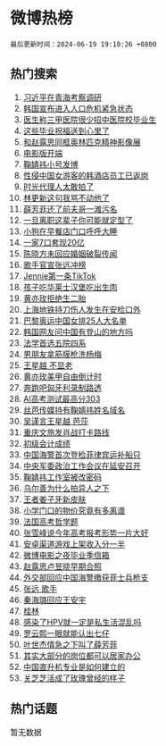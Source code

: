 # 微博热榜

`最后更新时间：2024-06-19 19:10:26 +0800`

## 热门搜索

1. [习近平在青海考察调研](https://m.weibo.cn/search?containerid=100103type%3D1%26t%3D10%26q%3D%23%E4%B9%A0%E8%BF%91%E5%B9%B3%E5%9C%A8%E9%9D%92%E6%B5%B7%E8%80%83%E5%AF%9F%E8%B0%83%E7%A0%94%23&stream_entry_id=51&isnewpage=1&extparam=seat%3D1%26cate%3D10103%26stream_entry_id%3D51%26pos%3D0%26filter_type%3Drealtimehot%26dgr%3D0%26c_type%3D51%26q%3D%2523%25E4%25B9%25A0%25E8%25BF%2591%25E5%25B9%25B3%25E5%259C%25A8%25E9%259D%2592%25E6%25B5%25B7%25E8%2580%2583%25E5%25AF%259F%25E8%25B0%2583%25E7%25A0%2594%2523%26display_time%3D1718795425%26pre_seqid%3D171879542548203445115)
1. [韩国宣布进入人口危机紧急状态](https://m.weibo.cn/search?containerid=100103type%3D1%26t%3D10%26q%3D%23%E9%9F%A9%E5%9B%BD%E5%AE%A3%E5%B8%83%E8%BF%9B%E5%85%A5%E4%BA%BA%E5%8F%A3%E5%8D%B1%E6%9C%BA%E7%B4%A7%E6%80%A5%E7%8A%B6%E6%80%81%23&stream_entry_id=31&isnewpage=1&extparam=seat%3D1%26flag%3D2%26realpos%3D1%26filter_type%3Drealtimehot%26pos%3D0%26c_type%3D31%26lcate%3D5001%26cate%3D5001%26q%3D%2523%25E9%259F%25A9%25E5%259B%25BD%25E5%25AE%25A3%25E5%25B8%2583%25E8%25BF%259B%25E5%2585%25A5%25E4%25BA%25BA%25E5%258F%25A3%25E5%258D%25B1%25E6%259C%25BA%25E7%25B4%25A7%25E6%2580%25A5%25E7%258A%25B6%25E6%2580%2581%2523%26dgr%3D0%26band_rank%3D1%26stream_entry_id%3D31%26display_time%3D1718795425%26pre_seqid%3D171879542548203445115)
1. [医生称三甲医院很少招中医院校毕业生](https://m.weibo.cn/search?containerid=100103type%3D1%26t%3D10%26q%3D%23%E5%8C%BB%E7%94%9F%E7%A7%B0%E4%B8%89%E7%94%B2%E5%8C%BB%E9%99%A2%E5%BE%88%E5%B0%91%E6%8B%9B%E4%B8%AD%E5%8C%BB%E9%99%A2%E6%A0%A1%E6%AF%95%E4%B8%9A%E7%94%9F%23&stream_entry_id=31&isnewpage=1&extparam=seat%3D1%26flag%3D1%26realpos%3D2%26filter_type%3Drealtimehot%26pos%3D1%26c_type%3D31%26lcate%3D5001%26cate%3D5001%26q%3D%2523%25E5%258C%25BB%25E7%2594%259F%25E7%25A7%25B0%25E4%25B8%2589%25E7%2594%25B2%25E5%258C%25BB%25E9%2599%25A2%25E5%25BE%2588%25E5%25B0%2591%25E6%258B%259B%25E4%25B8%25AD%25E5%258C%25BB%25E9%2599%25A2%25E6%25A0%25A1%25E6%25AF%2595%25E4%25B8%259A%25E7%2594%259F%2523%26dgr%3D0%26band_rank%3D2%26stream_entry_id%3D31%26display_time%3D1718795425%26pre_seqid%3D171879542548203445115)
1. [这些毕业祝福送到心里了](https://m.weibo.cn/search?containerid=100103type%3D1%26t%3D10%26q%3D%23%E8%BF%99%E4%BA%9B%E6%AF%95%E4%B8%9A%E7%A5%9D%E7%A6%8F%E9%80%81%E5%88%B0%E5%BF%83%E9%87%8C%E4%BA%86%23&stream_entry_id=31&isnewpage=1&extparam=seat%3D1%26flag%3D32768%26realpos%3D3%26filter_type%3Drealtimehot%26pos%3D2%26c_type%3D31%26lcate%3D5001%26cate%3D5001%26q%3D%2523%25E8%25BF%2599%25E4%25BA%259B%25E6%25AF%2595%25E4%25B8%259A%25E7%25A5%259D%25E7%25A6%258F%25E9%2580%2581%25E5%2588%25B0%25E5%25BF%2583%25E9%2587%258C%25E4%25BA%2586%2523%26dgr%3D0%26band_rank%3D3%26stream_entry_id%3D31%26display_time%3D1718795425%26pre_seqid%3D171879542548203445115)
1. [和赵露思同框奥林匹克精神影像展](https://m.weibo.cn/search?containerid=100103type%3D1%26t%3D10%26q%3D%23%E5%92%8C%E8%B5%B5%E9%9C%B2%E6%80%9D%E5%90%8C%E6%A1%86%E5%A5%A5%E6%9E%97%E5%8C%B9%E5%85%8B%E7%B2%BE%E7%A5%9E%E5%BD%B1%E5%83%8F%E5%B1%95%23&stream_entry_id=31&isnewpage=1&extparam=seat%3D1%26filter_type%3Drealtimehot%26pos%3D3%26c_type%3D31%26lcate%3D5001%26is_ad_pos%3D1%26cate%3D5001%26stream_entry_id%3D31%26topic_ad%3D1%26q%3D%2523%25E5%2592%258C%25E8%25B5%25B5%25E9%259C%25B2%25E6%2580%259D%25E5%2590%258C%25E6%25A1%2586%25E5%25A5%25A5%25E6%259E%2597%25E5%258C%25B9%25E5%2585%258B%25E7%25B2%25BE%25E7%25A5%259E%25E5%25BD%25B1%25E5%2583%258F%25E5%25B1%2595%2523%26dgr%3D0%26band_rank%3D4%26adid%3D242225%26display_time%3D1718795425%26pre_seqid%3D171879542548203445115)
1. [电影版开端](https://m.weibo.cn/search?containerid=100103type%3D1%26t%3D10%26q%3D%23%E7%94%B5%E5%BD%B1%E7%89%88%E5%BC%80%E7%AB%AF%23&stream_entry_id=31&isnewpage=1&extparam=seat%3D1%26flag%3D1%26realpos%3D4%26filter_type%3Drealtimehot%26pos%3D4%26c_type%3D31%26lcate%3D5001%26cate%3D5001%26q%3D%2523%25E7%2594%25B5%25E5%25BD%25B1%25E7%2589%2588%25E5%25BC%2580%25E7%25AB%25AF%2523%26dgr%3D0%26band_rank%3D4%26stream_entry_id%3D31%26display_time%3D1718795425%26pre_seqid%3D171879542548203445115)
1. [鞠婧祎小号发博](https://m.weibo.cn/search?containerid=100103type%3D1%26t%3D10%26q%3D%23%E9%9E%A0%E5%A9%A7%E7%A5%8E%E5%B0%8F%E5%8F%B7%E5%8F%91%E5%8D%9A%23&stream_entry_id=31&isnewpage=1&extparam=seat%3D1%26flag%3D2%26realpos%3D5%26filter_type%3Drealtimehot%26pos%3D5%26c_type%3D31%26lcate%3D5001%26cate%3D5001%26q%3D%2523%25E9%259E%25A0%25E5%25A9%25A7%25E7%25A5%258E%25E5%25B0%258F%25E5%258F%25B7%25E5%258F%2591%25E5%258D%259A%2523%26dgr%3D0%26band_rank%3D5%26stream_entry_id%3D31%26display_time%3D1718795425%26pre_seqid%3D171879542548203445115)
1. [性侵中国女游客的韩酒店员工已返岗](https://m.weibo.cn/search?containerid=100103type%3D1%26t%3D10%26q%3D%23%E6%80%A7%E4%BE%B5%E4%B8%AD%E5%9B%BD%E5%A5%B3%E6%B8%B8%E5%AE%A2%E7%9A%84%E9%9F%A9%E9%85%92%E5%BA%97%E5%91%98%E5%B7%A5%E5%B7%B2%E8%BF%94%E5%B2%97%23&stream_entry_id=31&isnewpage=1&extparam=seat%3D1%26flag%3D0%26realpos%3D6%26filter_type%3Drealtimehot%26pos%3D6%26c_type%3D31%26lcate%3D5001%26cate%3D5001%26q%3D%2523%25E6%2580%25A7%25E4%25BE%25B5%25E4%25B8%25AD%25E5%259B%25BD%25E5%25A5%25B3%25E6%25B8%25B8%25E5%25AE%25A2%25E7%259A%2584%25E9%259F%25A9%25E9%2585%2592%25E5%25BA%2597%25E5%2591%2598%25E5%25B7%25A5%25E5%25B7%25B2%25E8%25BF%2594%25E5%25B2%2597%2523%26dgr%3D0%26band_rank%3D6%26stream_entry_id%3D31%26display_time%3D1718795425%26pre_seqid%3D171879542548203445115)
1. [时光代理人太敢拍了](https://m.weibo.cn/search?containerid=100103type%3D1%26t%3D10%26q%3D%23%E6%97%B6%E5%85%89%E4%BB%A3%E7%90%86%E4%BA%BA%E5%A4%AA%E6%95%A2%E6%8B%8D%E4%BA%86%23&stream_entry_id=31&isnewpage=1&extparam=seat%3D1%26filter_type%3Drealtimehot%26pos%3D7%26c_type%3D31%26lcate%3D5001%26is_ad_pos%3D1%26cate%3D5001%26stream_entry_id%3D31%26q%3D%2523%25E6%2597%25B6%25E5%2585%2589%25E4%25BB%25A3%25E7%2590%2586%25E4%25BA%25BA%25E5%25A4%25AA%25E6%2595%25A2%25E6%258B%258D%25E4%25BA%2586%2523%26dgr%3D0%26band_rank%3D7%26adid%3D242610%26display_time%3D1718795425%26pre_seqid%3D171879542548203445115)
1. [林更新这句我骂不动他了](https://m.weibo.cn/search?containerid=100103type%3D1%26t%3D10%26q%3D%23%E6%9E%97%E6%9B%B4%E6%96%B0%E8%BF%99%E5%8F%A5%E6%88%91%E9%AA%82%E4%B8%8D%E5%8A%A8%E4%BB%96%E4%BA%86%23&stream_entry_id=31&isnewpage=1&extparam=seat%3D1%26flag%3D2%26realpos%3D7%26filter_type%3Drealtimehot%26pos%3D8%26c_type%3D31%26lcate%3D5001%26cate%3D5001%26q%3D%2523%25E6%259E%2597%25E6%259B%25B4%25E6%2596%25B0%25E8%25BF%2599%25E5%258F%25A5%25E6%2588%2591%25E9%25AA%2582%25E4%25B8%258D%25E5%258A%25A8%25E4%25BB%2596%25E4%25BA%2586%2523%26dgr%3D0%26band_rank%3D7%26stream_entry_id%3D31%26display_time%3D1718795425%26pre_seqid%3D171879542548203445115)
1. [薛芳菲还了前夫哥一滩污名](https://m.weibo.cn/search?containerid=100103type%3D1%26t%3D10%26q%3D%23%E8%96%9B%E8%8A%B3%E8%8F%B2%E8%BF%98%E4%BA%86%E5%89%8D%E5%A4%AB%E5%93%A5%E4%B8%80%E6%BB%A9%E6%B1%A1%E5%90%8D%23&stream_entry_id=31&isnewpage=1&extparam=seat%3D1%26flag%3D1%26realpos%3D8%26filter_type%3Drealtimehot%26pos%3D9%26c_type%3D31%26lcate%3D5001%26cate%3D5001%26q%3D%2523%25E8%2596%259B%25E8%258A%25B3%25E8%258F%25B2%25E8%25BF%2598%25E4%25BA%2586%25E5%2589%258D%25E5%25A4%25AB%25E5%2593%25A5%25E4%25B8%2580%25E6%25BB%25A9%25E6%25B1%25A1%25E5%2590%258D%2523%26dgr%3D0%26band_rank%3D8%26stream_entry_id%3D31%26display_time%3D1718795425%26pre_seqid%3D171879542548203445115)
1. [一旦离职这辈子你可能就定型了](https://m.weibo.cn/search?containerid=100103type%3D1%26t%3D10%26q%3D%23%E4%B8%80%E6%97%A6%E7%A6%BB%E8%81%8C%E8%BF%99%E8%BE%88%E5%AD%90%E4%BD%A0%E5%8F%AF%E8%83%BD%E5%B0%B1%E5%AE%9A%E5%9E%8B%E4%BA%86%23&stream_entry_id=31&isnewpage=1&extparam=seat%3D1%26flag%3D0%26realpos%3D9%26filter_type%3Drealtimehot%26pos%3D10%26c_type%3D31%26lcate%3D5001%26cate%3D5001%26q%3D%2523%25E4%25B8%2580%25E6%2597%25A6%25E7%25A6%25BB%25E8%2581%258C%25E8%25BF%2599%25E8%25BE%2588%25E5%25AD%2590%25E4%25BD%25A0%25E5%258F%25AF%25E8%2583%25BD%25E5%25B0%25B1%25E5%25AE%259A%25E5%259E%258B%25E4%25BA%2586%2523%26dgr%3D0%26band_rank%3D9%26stream_entry_id%3D31%26display_time%3D1718795425%26pre_seqid%3D171879542548203445115)
1. [小狗在早餐店门口呼呼大睡](https://m.weibo.cn/search?containerid=100103type%3D1%26t%3D10%26q%3D%23%E5%B0%8F%E7%8B%97%E5%9C%A8%E6%97%A9%E9%A4%90%E5%BA%97%E9%97%A8%E5%8F%A3%E5%91%BC%E5%91%BC%E5%A4%A7%E7%9D%A1%23&stream_entry_id=31&isnewpage=1&extparam=seat%3D1%26flag%3D32768%26realpos%3D10%26filter_type%3Drealtimehot%26pos%3D11%26c_type%3D31%26lcate%3D5001%26cate%3D5001%26q%3D%2523%25E5%25B0%258F%25E7%258B%2597%25E5%259C%25A8%25E6%2597%25A9%25E9%25A4%2590%25E5%25BA%2597%25E9%2597%25A8%25E5%258F%25A3%25E5%2591%25BC%25E5%2591%25BC%25E5%25A4%25A7%25E7%259D%25A1%2523%26dgr%3D0%26band_rank%3D10%26stream_entry_id%3D31%26display_time%3D1718795425%26pre_seqid%3D171879542548203445115)
1. [一家7口套现20亿](https://m.weibo.cn/search?containerid=100103type%3D1%26t%3D10%26q%3D%23%E4%B8%80%E5%AE%B67%E5%8F%A3%E5%A5%97%E7%8E%B020%E4%BA%BF%23&stream_entry_id=31&isnewpage=1&extparam=seat%3D1%26flag%3D1%26realpos%3D11%26filter_type%3Drealtimehot%26pos%3D12%26c_type%3D31%26lcate%3D5001%26cate%3D5001%26q%3D%2523%25E4%25B8%2580%25E5%25AE%25B67%25E5%258F%25A3%25E5%25A5%2597%25E7%258E%25B020%25E4%25BA%25BF%2523%26dgr%3D0%26band_rank%3D11%26stream_entry_id%3D31%26display_time%3D1718795425%26pre_seqid%3D171879542548203445115)
1. [陈晓方未回应婚姻破裂传闻](https://m.weibo.cn/search?containerid=100103type%3D1%26t%3D10%26q%3D%23%E9%99%88%E6%99%93%E6%96%B9%E6%9C%AA%E5%9B%9E%E5%BA%94%E5%A9%9A%E5%A7%BB%E7%A0%B4%E8%A3%82%E4%BC%A0%E9%97%BB%23&stream_entry_id=31&isnewpage=1&extparam=seat%3D1%26flag%3D0%26realpos%3D12%26filter_type%3Drealtimehot%26pos%3D13%26c_type%3D31%26lcate%3D5001%26cate%3D5001%26q%3D%2523%25E9%2599%2588%25E6%2599%2593%25E6%2596%25B9%25E6%259C%25AA%25E5%259B%259E%25E5%25BA%2594%25E5%25A9%259A%25E5%25A7%25BB%25E7%25A0%25B4%25E8%25A3%2582%25E4%25BC%25A0%25E9%2597%25BB%2523%26dgr%3D0%26band_rank%3D12%26stream_entry_id%3D31%26display_time%3D1718795425%26pre_seqid%3D171879542548203445115)
1. [歌手官宣张远冲榜](https://m.weibo.cn/search?containerid=100103type%3D1%26t%3D10%26q%3D%E6%AD%8C%E6%89%8B%E5%AE%98%E5%AE%A3%E5%BC%A0%E8%BF%9C%E5%86%B2%E6%A6%9C&stream_entry_id=31&isnewpage=1&extparam=seat%3D1%26flag%3D0%26realpos%3D13%26filter_type%3Drealtimehot%26pos%3D14%26c_type%3D31%26lcate%3D5001%26cate%3D5001%26q%3D%25E6%25AD%258C%25E6%2589%258B%25E5%25AE%2598%25E5%25AE%25A3%25E5%25BC%25A0%25E8%25BF%259C%25E5%2586%25B2%25E6%25A6%259C%26dgr%3D0%26band_rank%3D13%26stream_entry_id%3D31%26display_time%3D1718795425%26pre_seqid%3D171879542548203445115)
1. [Jennie第一条TikTok](https://m.weibo.cn/search?containerid=100103type%3D1%26t%3D10%26q%3D%23Jennie%E7%AC%AC%E4%B8%80%E6%9D%A1TikTok%23&stream_entry_id=31&isnewpage=1&extparam=seat%3D1%26flag%3D0%26realpos%3D14%26filter_type%3Drealtimehot%26pos%3D15%26c_type%3D31%26lcate%3D5001%26cate%3D5001%26q%3D%2523Jennie%25E7%25AC%25AC%25E4%25B8%2580%25E6%259D%25A1TikTok%2523%26dgr%3D0%26band_rank%3D14%26stream_entry_id%3D31%26display_time%3D1718795425%26pre_seqid%3D171879542548203445115)
1. [孩子吃华莱士汉堡吃出生肉](https://m.weibo.cn/search?containerid=100103type%3D1%26t%3D10%26q%3D%23%E5%AD%A9%E5%AD%90%E5%90%83%E5%8D%8E%E8%8E%B1%E5%A3%AB%E6%B1%89%E5%A0%A1%E5%90%83%E5%87%BA%E7%94%9F%E8%82%89%23&stream_entry_id=31&isnewpage=1&extparam=seat%3D1%26flag%3D1%26realpos%3D15%26filter_type%3Drealtimehot%26pos%3D16%26c_type%3D31%26lcate%3D5001%26cate%3D5001%26q%3D%2523%25E5%25AD%25A9%25E5%25AD%2590%25E5%2590%2583%25E5%258D%258E%25E8%258E%25B1%25E5%25A3%25AB%25E6%25B1%2589%25E5%25A0%25A1%25E5%2590%2583%25E5%2587%25BA%25E7%2594%259F%25E8%2582%2589%2523%26dgr%3D0%26band_rank%3D15%26stream_entry_id%3D31%26display_time%3D1718795425%26pre_seqid%3D171879542548203445115)
1. [黄亦玫拒绝生二胎](https://m.weibo.cn/search?containerid=100103type%3D1%26t%3D10%26q%3D%23%E9%BB%84%E4%BA%A6%E7%8E%AB%E6%8B%92%E7%BB%9D%E7%94%9F%E4%BA%8C%E8%83%8E%23&stream_entry_id=31&isnewpage=1&extparam=seat%3D1%26flag%3D1%26realpos%3D16%26filter_type%3Drealtimehot%26pos%3D17%26c_type%3D31%26lcate%3D5001%26cate%3D5001%26q%3D%2523%25E9%25BB%2584%25E4%25BA%25A6%25E7%258E%25AB%25E6%258B%2592%25E7%25BB%259D%25E7%2594%259F%25E4%25BA%258C%25E8%2583%258E%2523%26dgr%3D0%26band_rank%3D16%26stream_entry_id%3D31%26display_time%3D1718795425%26pre_seqid%3D171879542548203445115)
1. [上海地铁持刀伤人发生在安检口外](https://m.weibo.cn/search?containerid=100103type%3D1%26t%3D10%26q%3D%23%E4%B8%8A%E6%B5%B7%E5%9C%B0%E9%93%81%E6%8C%81%E5%88%80%E4%BC%A4%E4%BA%BA%E5%8F%91%E7%94%9F%E5%9C%A8%E5%AE%89%E6%A3%80%E5%8F%A3%E5%A4%96%23&stream_entry_id=31&isnewpage=1&extparam=seat%3D1%26flag%3D1%26realpos%3D17%26filter_type%3Drealtimehot%26pos%3D18%26c_type%3D31%26lcate%3D5001%26cate%3D5001%26q%3D%2523%25E4%25B8%258A%25E6%25B5%25B7%25E5%259C%25B0%25E9%2593%2581%25E6%258C%2581%25E5%2588%2580%25E4%25BC%25A4%25E4%25BA%25BA%25E5%258F%2591%25E7%2594%259F%25E5%259C%25A8%25E5%25AE%2589%25E6%25A3%2580%25E5%258F%25A3%25E5%25A4%2596%2523%26dgr%3D0%26band_rank%3D17%26stream_entry_id%3D31%26display_time%3D1718795425%26pre_seqid%3D171879542548203445115)
1. [巴黎奥运中国女排25人大名单](https://m.weibo.cn/search?containerid=100103type%3D1%26t%3D10%26q%3D%23%E5%B7%B4%E9%BB%8E%E5%A5%A5%E8%BF%90%E4%B8%AD%E5%9B%BD%E5%A5%B3%E6%8E%9225%E4%BA%BA%E5%A4%A7%E5%90%8D%E5%8D%95%23&stream_entry_id=31&isnewpage=1&extparam=seat%3D1%26flag%3D1%26realpos%3D18%26filter_type%3Drealtimehot%26pos%3D19%26c_type%3D31%26lcate%3D5001%26cate%3D5001%26q%3D%2523%25E5%25B7%25B4%25E9%25BB%258E%25E5%25A5%25A5%25E8%25BF%2590%25E4%25B8%25AD%25E5%259B%25BD%25E5%25A5%25B3%25E6%258E%259225%25E4%25BA%25BA%25E5%25A4%25A7%25E5%2590%258D%25E5%258D%2595%2523%26dgr%3D0%26band_rank%3D18%26stream_entry_id%3D31%26display_time%3D1718795425%26pre_seqid%3D171879542548203445115)
1. [韩国网友问中国有登山的地方吗](https://m.weibo.cn/search?containerid=100103type%3D1%26t%3D10%26q%3D%E9%9F%A9%E5%9B%BD%E7%BD%91%E5%8F%8B%E9%97%AE%E4%B8%AD%E5%9B%BD%E6%9C%89%E7%99%BB%E5%B1%B1%E7%9A%84%E5%9C%B0%E6%96%B9%E5%90%97&stream_entry_id=31&isnewpage=1&extparam=seat%3D1%26flag%3D0%26realpos%3D19%26filter_type%3Drealtimehot%26pos%3D20%26c_type%3D31%26lcate%3D5001%26cate%3D5001%26q%3D%25E9%259F%25A9%25E5%259B%25BD%25E7%25BD%2591%25E5%258F%258B%25E9%2597%25AE%25E4%25B8%25AD%25E5%259B%25BD%25E6%259C%2589%25E7%2599%25BB%25E5%25B1%25B1%25E7%259A%2584%25E5%259C%25B0%25E6%2596%25B9%25E5%2590%2597%26dgr%3D0%26band_rank%3D19%26stream_entry_id%3D31%26display_time%3D1718795425%26pre_seqid%3D171879542548203445115)
1. [法学首选五院四系](https://m.weibo.cn/search?containerid=100103type%3D1%26t%3D10%26q%3D%23%E6%B3%95%E5%AD%A6%E9%A6%96%E9%80%89%E4%BA%94%E9%99%A2%E5%9B%9B%E7%B3%BB%23&stream_entry_id=31&isnewpage=1&extparam=seat%3D1%26flag%3D1%26realpos%3D20%26filter_type%3Drealtimehot%26pos%3D21%26c_type%3D31%26lcate%3D5001%26cate%3D5001%26q%3D%2523%25E6%25B3%2595%25E5%25AD%25A6%25E9%25A6%2596%25E9%2580%2589%25E4%25BA%2594%25E9%2599%25A2%25E5%259B%259B%25E7%25B3%25BB%2523%26dgr%3D0%26band_rank%3D20%26stream_entry_id%3D31%26display_time%3D1718795425%26pre_seqid%3D171879542548203445115)
1. [男朋友拿筋膜枪洗杨梅](https://m.weibo.cn/search?containerid=100103type%3D1%26t%3D10%26q%3D%23%E7%94%B7%E6%9C%8B%E5%8F%8B%E6%8B%BF%E7%AD%8B%E8%86%9C%E6%9E%AA%E6%B4%97%E6%9D%A8%E6%A2%85%23&stream_entry_id=31&isnewpage=1&extparam=seat%3D1%26flag%3D0%26realpos%3D21%26filter_type%3Drealtimehot%26pos%3D22%26c_type%3D31%26lcate%3D5001%26cate%3D5001%26q%3D%2523%25E7%2594%25B7%25E6%259C%258B%25E5%258F%258B%25E6%258B%25BF%25E7%25AD%258B%25E8%2586%259C%25E6%259E%25AA%25E6%25B4%2597%25E6%259D%25A8%25E6%25A2%2585%2523%26dgr%3D0%26band_rank%3D21%26stream_entry_id%3D31%26display_time%3D1718795425%26pre_seqid%3D171879542548203445115)
1. [王星越 不显老](https://m.weibo.cn/search?containerid=100103type%3D1%26t%3D10%26q%3D%E7%8E%8B%E6%98%9F%E8%B6%8A+%E4%B8%8D%E6%98%BE%E8%80%81&stream_entry_id=31&isnewpage=1&extparam=seat%3D1%26flag%3D1%26realpos%3D22%26filter_type%3Drealtimehot%26pos%3D23%26c_type%3D31%26lcate%3D5001%26cate%3D5001%26q%3D%25E7%258E%258B%25E6%2598%259F%25E8%25B6%258A%2520%25E4%25B8%258D%25E6%2598%25BE%25E8%2580%2581%26dgr%3D0%26band_rank%3D22%26stream_entry_id%3D31%26display_time%3D1718795425%26pre_seqid%3D171879542548203445115)
1. [黄亦玫美甲自由倒计时](https://m.weibo.cn/search?containerid=100103type%3D1%26t%3D10%26q%3D%23%E9%BB%84%E4%BA%A6%E7%8E%AB%E7%BE%8E%E7%94%B2%E8%87%AA%E7%94%B1%E5%80%92%E8%AE%A1%E6%97%B6%23&stream_entry_id=31&isnewpage=1&extparam=seat%3D1%26flag%3D1%26realpos%3D23%26filter_type%3Drealtimehot%26pos%3D24%26c_type%3D31%26lcate%3D5001%26cate%3D5001%26q%3D%2523%25E9%25BB%2584%25E4%25BA%25A6%25E7%258E%25AB%25E7%25BE%258E%25E7%2594%25B2%25E8%2587%25AA%25E7%2594%25B1%25E5%2580%2592%25E8%25AE%25A1%25E6%2597%25B6%2523%26dgr%3D0%26band_rank%3D23%26stream_entry_id%3D31%26display_time%3D1718795425%26pre_seqid%3D171879542548203445115)
1. [奔跑吧匈牙利录制路透](https://m.weibo.cn/search?containerid=100103type%3D1%26t%3D10%26q%3D%23%E5%A5%94%E8%B7%91%E5%90%A7%E5%8C%88%E7%89%99%E5%88%A9%E5%BD%95%E5%88%B6%E8%B7%AF%E9%80%8F%23&stream_entry_id=31&isnewpage=1&extparam=seat%3D1%26flag%3D1%26realpos%3D24%26filter_type%3Drealtimehot%26pos%3D25%26c_type%3D31%26lcate%3D5001%26cate%3D5001%26q%3D%2523%25E5%25A5%2594%25E8%25B7%2591%25E5%2590%25A7%25E5%258C%2588%25E7%2589%2599%25E5%2588%25A9%25E5%25BD%2595%25E5%2588%25B6%25E8%25B7%25AF%25E9%2580%258F%2523%26dgr%3D0%26band_rank%3D24%26stream_entry_id%3D31%26display_time%3D1718795425%26pre_seqid%3D171879542548203445115)
1. [AI高考测试最高分303](https://m.weibo.cn/search?containerid=100103type%3D1%26t%3D10%26q%3D%23AI%E9%AB%98%E8%80%83%E6%B5%8B%E8%AF%95%E6%9C%80%E9%AB%98%E5%88%86303%23&stream_entry_id=31&isnewpage=1&extparam=seat%3D1%26flag%3D1%26realpos%3D25%26filter_type%3Drealtimehot%26pos%3D26%26c_type%3D31%26lcate%3D5001%26cate%3D5001%26q%3D%2523AI%25E9%25AB%2598%25E8%2580%2583%25E6%25B5%258B%25E8%25AF%2595%25E6%259C%2580%25E9%25AB%2598%25E5%2588%2586303%2523%26dgr%3D0%26band_rank%3D25%26stream_entry_id%3D31%26display_time%3D1718795425%26pre_seqid%3D171879542548203445115)
1. [丝芭传媒持有鞠婧祎姓名域名](https://m.weibo.cn/search?containerid=100103type%3D1%26t%3D10%26q%3D%23%E4%B8%9D%E8%8A%AD%E4%BC%A0%E5%AA%92%E6%8C%81%E6%9C%89%E9%9E%A0%E5%A9%A7%E7%A5%8E%E5%A7%93%E5%90%8D%E5%9F%9F%E5%90%8D%23&stream_entry_id=31&isnewpage=1&extparam=seat%3D1%26flag%3D1%26realpos%3D26%26filter_type%3Drealtimehot%26pos%3D27%26c_type%3D31%26lcate%3D5001%26cate%3D5001%26q%3D%2523%25E4%25B8%259D%25E8%258A%25AD%25E4%25BC%25A0%25E5%25AA%2592%25E6%258C%2581%25E6%259C%2589%25E9%259E%25A0%25E5%25A9%25A7%25E7%25A5%258E%25E5%25A7%2593%25E5%2590%258D%25E5%259F%259F%25E5%2590%258D%2523%26dgr%3D0%26band_rank%3D26%26stream_entry_id%3D31%26display_time%3D1718795425%26pre_seqid%3D171879542548203445115)
1. [吴谨言王星越 芭莎](https://m.weibo.cn/search?containerid=100103type%3D1%26t%3D10%26q%3D%E5%90%B4%E8%B0%A8%E8%A8%80%E7%8E%8B%E6%98%9F%E8%B6%8A+%E8%8A%AD%E8%8E%8E&stream_entry_id=31&isnewpage=1&extparam=seat%3D1%26flag%3D0%26realpos%3D27%26filter_type%3Drealtimehot%26pos%3D28%26c_type%3D31%26lcate%3D5001%26cate%3D5001%26q%3D%25E5%2590%25B4%25E8%25B0%25A8%25E8%25A8%2580%25E7%258E%258B%25E6%2598%259F%25E8%25B6%258A%2520%25E8%258A%25AD%25E8%258E%258E%26dgr%3D0%26band_rank%3D27%26stream_entry_id%3D31%26display_time%3D1718795425%26pre_seqid%3D171879542548203445115)
1. [重庆文旅发肖战打卡路线](https://m.weibo.cn/search?containerid=100103type%3D1%26t%3D10%26q%3D%23%E9%87%8D%E5%BA%86%E6%96%87%E6%97%85%E5%8F%91%E8%82%96%E6%88%98%E6%89%93%E5%8D%A1%E8%B7%AF%E7%BA%BF%23&stream_entry_id=31&isnewpage=1&extparam=seat%3D1%26flag%3D1%26realpos%3D28%26filter_type%3Drealtimehot%26pos%3D29%26c_type%3D31%26lcate%3D5001%26cate%3D5001%26q%3D%2523%25E9%2587%258D%25E5%25BA%2586%25E6%2596%2587%25E6%2597%2585%25E5%258F%2591%25E8%2582%2596%25E6%2588%2598%25E6%2589%2593%25E5%258D%25A1%25E8%25B7%25AF%25E7%25BA%25BF%2523%26dgr%3D0%26band_rank%3D28%26stream_entry_id%3D31%26display_time%3D1718795425%26pre_seqid%3D171879542548203445115)
1. [初级会计成绩](https://m.weibo.cn/search?containerid=100103type%3D1%26t%3D10%26q%3D%E5%88%9D%E7%BA%A7%E4%BC%9A%E8%AE%A1%E6%88%90%E7%BB%A9&stream_entry_id=31&isnewpage=1&extparam=seat%3D1%26flag%3D0%26realpos%3D29%26filter_type%3Drealtimehot%26pos%3D30%26c_type%3D31%26lcate%3D5001%26cate%3D5001%26q%3D%25E5%2588%259D%25E7%25BA%25A7%25E4%25BC%259A%25E8%25AE%25A1%25E6%2588%2590%25E7%25BB%25A9%26dgr%3D0%26band_rank%3D29%26stream_entry_id%3D31%26display_time%3D1718795425%26pre_seqid%3D171879542548203445115)
1. [中国海警首次登检菲律宾运补船只](https://m.weibo.cn/search?containerid=100103type%3D1%26t%3D10%26q%3D%23%E4%B8%AD%E5%9B%BD%E6%B5%B7%E8%AD%A6%E9%A6%96%E6%AC%A1%E7%99%BB%E6%A3%80%E8%8F%B2%E5%BE%8B%E5%AE%BE%E8%BF%90%E8%A1%A5%E8%88%B9%E5%8F%AA%23&stream_entry_id=31&isnewpage=1&extparam=seat%3D1%26flag%3D0%26realpos%3D30%26filter_type%3Drealtimehot%26pos%3D31%26c_type%3D31%26lcate%3D5001%26cate%3D5001%26q%3D%2523%25E4%25B8%25AD%25E5%259B%25BD%25E6%25B5%25B7%25E8%25AD%25A6%25E9%25A6%2596%25E6%25AC%25A1%25E7%2599%25BB%25E6%25A3%2580%25E8%258F%25B2%25E5%25BE%258B%25E5%25AE%25BE%25E8%25BF%2590%25E8%25A1%25A5%25E8%2588%25B9%25E5%258F%25AA%2523%26dgr%3D0%26band_rank%3D30%26stream_entry_id%3D31%26display_time%3D1718795425%26pre_seqid%3D171879542548203445115)
1. [中央军委政治工作会议在延安召开](https://m.weibo.cn/search?containerid=100103type%3D1%26t%3D10%26q%3D%23%E4%B8%AD%E5%A4%AE%E5%86%9B%E5%A7%94%E6%94%BF%E6%B2%BB%E5%B7%A5%E4%BD%9C%E4%BC%9A%E8%AE%AE%E5%9C%A8%E5%BB%B6%E5%AE%89%E5%8F%AC%E5%BC%80%23&stream_entry_id=31&isnewpage=1&extparam=seat%3D1%26flag%3D1%26realpos%3D31%26filter_type%3Drealtimehot%26pos%3D32%26c_type%3D31%26lcate%3D5001%26cate%3D5001%26q%3D%2523%25E4%25B8%25AD%25E5%25A4%25AE%25E5%2586%259B%25E5%25A7%2594%25E6%2594%25BF%25E6%25B2%25BB%25E5%25B7%25A5%25E4%25BD%259C%25E4%25BC%259A%25E8%25AE%25AE%25E5%259C%25A8%25E5%25BB%25B6%25E5%25AE%2589%25E5%258F%25AC%25E5%25BC%2580%2523%26dgr%3D0%26band_rank%3D31%26stream_entry_id%3D31%26display_time%3D1718795425%26pre_seqid%3D171879542548203445115)
1. [鞠婧祎工作室被改密码](https://m.weibo.cn/search?containerid=100103type%3D1%26t%3D10%26q%3D%23%E9%9E%A0%E5%A9%A7%E7%A5%8E%E5%B7%A5%E4%BD%9C%E5%AE%A4%E8%A2%AB%E6%94%B9%E5%AF%86%E7%A0%81%23&stream_entry_id=31&isnewpage=1&extparam=seat%3D1%26flag%3D0%26realpos%3D32%26filter_type%3Drealtimehot%26pos%3D33%26c_type%3D31%26lcate%3D5001%26cate%3D5001%26q%3D%2523%25E9%259E%25A0%25E5%25A9%25A7%25E7%25A5%258E%25E5%25B7%25A5%25E4%25BD%259C%25E5%25AE%25A4%25E8%25A2%25AB%25E6%2594%25B9%25E5%25AF%2586%25E7%25A0%2581%2523%26dgr%3D0%26band_rank%3D32%26stream_entry_id%3D31%26display_time%3D1718795425%26pre_seqid%3D171879542548203445115)
1. [乌尔善为什么拍异人之下](https://m.weibo.cn/search?containerid=100103type%3D1%26t%3D10%26q%3D%23%E4%B9%8C%E5%B0%94%E5%96%84%E4%B8%BA%E4%BB%80%E4%B9%88%E6%8B%8D%E5%BC%82%E4%BA%BA%E4%B9%8B%E4%B8%8B%23&stream_entry_id=31&isnewpage=1&extparam=seat%3D1%26flag%3D1%26realpos%3D33%26filter_type%3Drealtimehot%26pos%3D34%26c_type%3D31%26lcate%3D5001%26cate%3D5001%26q%3D%2523%25E4%25B9%258C%25E5%25B0%2594%25E5%2596%2584%25E4%25B8%25BA%25E4%25BB%2580%25E4%25B9%2588%25E6%258B%258D%25E5%25BC%2582%25E4%25BA%25BA%25E4%25B9%258B%25E4%25B8%258B%2523%26dgr%3D0%26band_rank%3D33%26stream_entry_id%3D31%26display_time%3D1718795425%26pre_seqid%3D171879542548203445115)
1. [王者姜子牙新皮肤](https://m.weibo.cn/search?containerid=100103type%3D1%26t%3D10%26q%3D%23%E7%8E%8B%E8%80%85%E5%A7%9C%E5%AD%90%E7%89%99%E6%96%B0%E7%9A%AE%E8%82%A4%23&stream_entry_id=31&isnewpage=1&extparam=seat%3D1%26flag%3D1%26realpos%3D34%26filter_type%3Drealtimehot%26pos%3D35%26c_type%3D31%26lcate%3D5001%26cate%3D5001%26q%3D%2523%25E7%258E%258B%25E8%2580%2585%25E5%25A7%259C%25E5%25AD%2590%25E7%2589%2599%25E6%2596%25B0%25E7%259A%25AE%25E8%2582%25A4%2523%26dgr%3D0%26band_rank%3D34%26stream_entry_id%3D31%26display_time%3D1718795425%26pre_seqid%3D171879542548203445115)
1. [小学门口的物价究竟有多离谱](https://m.weibo.cn/search?containerid=100103type%3D1%26t%3D10%26q%3D%23%E5%B0%8F%E5%AD%A6%E9%97%A8%E5%8F%A3%E7%9A%84%E7%89%A9%E4%BB%B7%E7%A9%B6%E7%AB%9F%E6%9C%89%E5%A4%9A%E7%A6%BB%E8%B0%B1%23&stream_entry_id=31&isnewpage=1&extparam=seat%3D1%26flag%3D1%26realpos%3D35%26filter_type%3Drealtimehot%26pos%3D36%26c_type%3D31%26lcate%3D5001%26cate%3D5001%26q%3D%2523%25E5%25B0%258F%25E5%25AD%25A6%25E9%2597%25A8%25E5%258F%25A3%25E7%259A%2584%25E7%2589%25A9%25E4%25BB%25B7%25E7%25A9%25B6%25E7%25AB%259F%25E6%259C%2589%25E5%25A4%259A%25E7%25A6%25BB%25E8%25B0%25B1%2523%26dgr%3D0%26band_rank%3D35%26stream_entry_id%3D31%26display_time%3D1718795425%26pre_seqid%3D171879542548203445115)
1. [法国高考哲学题](https://m.weibo.cn/search?containerid=100103type%3D1%26t%3D10%26q%3D%E6%B3%95%E5%9B%BD%E9%AB%98%E8%80%83%E5%93%B2%E5%AD%A6%E9%A2%98&stream_entry_id=31&isnewpage=1&extparam=seat%3D1%26flag%3D1%26realpos%3D36%26filter_type%3Drealtimehot%26pos%3D37%26c_type%3D31%26lcate%3D5001%26cate%3D5001%26q%3D%25E6%25B3%2595%25E5%259B%25BD%25E9%25AB%2598%25E8%2580%2583%25E5%2593%25B2%25E5%25AD%25A6%25E9%25A2%2598%26dgr%3D0%26band_rank%3D36%26stream_entry_id%3D31%26display_time%3D1718795425%26pre_seqid%3D171879542548203445115)
1. [张雪峰说今年高考报考形势一片大好](https://m.weibo.cn/search?containerid=100103type%3D1%26t%3D10%26q%3D%23%E5%BC%A0%E9%9B%AA%E5%B3%B0%E8%AF%B4%E4%BB%8A%E5%B9%B4%E9%AB%98%E8%80%83%E6%8A%A5%E8%80%83%E5%BD%A2%E5%8A%BF%E4%B8%80%E7%89%87%E5%A4%A7%E5%A5%BD%23&stream_entry_id=31&isnewpage=1&extparam=seat%3D1%26flag%3D1%26realpos%3D37%26filter_type%3Drealtimehot%26pos%3D38%26c_type%3D31%26lcate%3D5001%26cate%3D5001%26q%3D%2523%25E5%25BC%25A0%25E9%259B%25AA%25E5%25B3%25B0%25E8%25AF%25B4%25E4%25BB%258A%25E5%25B9%25B4%25E9%25AB%2598%25E8%2580%2583%25E6%258A%25A5%25E8%2580%2583%25E5%25BD%25A2%25E5%258A%25BF%25E4%25B8%2580%25E7%2589%2587%25E5%25A4%25A7%25E5%25A5%25BD%2523%26dgr%3D0%26band_rank%3D37%26stream_entry_id%3D31%26display_time%3D1718795425%26pre_seqid%3D171879542548203445115)
1. [安卓渠道游戏上架收入分一半](https://m.weibo.cn/search?containerid=100103type%3D1%26t%3D10%26q%3D%23%E5%AE%89%E5%8D%93%E6%B8%A0%E9%81%93%E6%B8%B8%E6%88%8F%E4%B8%8A%E6%9E%B6%E6%94%B6%E5%85%A5%E5%88%86%E4%B8%80%E5%8D%8A%23&stream_entry_id=31&isnewpage=1&extparam=seat%3D1%26flag%3D1%26realpos%3D38%26filter_type%3Drealtimehot%26pos%3D39%26c_type%3D31%26lcate%3D5001%26cate%3D5001%26q%3D%2523%25E5%25AE%2589%25E5%258D%2593%25E6%25B8%25A0%25E9%2581%2593%25E6%25B8%25B8%25E6%2588%258F%25E4%25B8%258A%25E6%259E%25B6%25E6%2594%25B6%25E5%2585%25A5%25E5%2588%2586%25E4%25B8%2580%25E5%258D%258A%2523%26dgr%3D0%26band_rank%3D38%26stream_entry_id%3D31%26display_time%3D1718795425%26pre_seqid%3D171879542548203445115)
1. [微博电影之夜毕业季信箱](https://m.weibo.cn/search?containerid=100103type%3D1%26t%3D10%26q%3D%23%E5%BE%AE%E5%8D%9A%E7%94%B5%E5%BD%B1%E4%B9%8B%E5%A4%9C%E6%AF%95%E4%B8%9A%E5%AD%A3%E4%BF%A1%E7%AE%B1%23&stream_entry_id=31&isnewpage=1&extparam=seat%3D1%26flag%3D0%26realpos%3D39%26filter_type%3Drealtimehot%26pos%3D40%26c_type%3D31%26lcate%3D5001%26cate%3D5001%26stream_entry_id%3D31%26q%3D%2523%25E5%25BE%25AE%25E5%258D%259A%25E7%2594%25B5%25E5%25BD%25B1%25E4%25B9%258B%25E5%25A4%259C%25E6%25AF%2595%25E4%25B8%259A%25E5%25AD%25A3%25E4%25BF%25A1%25E7%25AE%25B1%2523%26dgr%3D0%26band_rank%3D39%26adid%3D242718%26display_time%3D1718795425%26pre_seqid%3D171879542548203445115)
1. [赵露思卢昱晓早期合照](https://m.weibo.cn/search?containerid=100103type%3D1%26t%3D10%26q%3D%23%E8%B5%B5%E9%9C%B2%E6%80%9D%E5%8D%A2%E6%98%B1%E6%99%93%E6%97%A9%E6%9C%9F%E5%90%88%E7%85%A7%23&stream_entry_id=31&isnewpage=1&extparam=seat%3D1%26flag%3D0%26realpos%3D40%26filter_type%3Drealtimehot%26pos%3D41%26c_type%3D31%26lcate%3D5001%26cate%3D5001%26q%3D%2523%25E8%25B5%25B5%25E9%259C%25B2%25E6%2580%259D%25E5%258D%25A2%25E6%2598%25B1%25E6%2599%2593%25E6%2597%25A9%25E6%259C%259F%25E5%2590%2588%25E7%2585%25A7%2523%26dgr%3D0%26band_rank%3D40%26stream_entry_id%3D31%26display_time%3D1718795425%26pre_seqid%3D171879542548203445115)
1. [外交部回应中国海警缴获菲士兵枪支](https://m.weibo.cn/search?containerid=100103type%3D1%26t%3D10%26q%3D%23%E5%A4%96%E4%BA%A4%E9%83%A8%E5%9B%9E%E5%BA%94%E4%B8%AD%E5%9B%BD%E6%B5%B7%E8%AD%A6%E7%BC%B4%E8%8E%B7%E8%8F%B2%E5%A3%AB%E5%85%B5%E6%9E%AA%E6%94%AF%23&stream_entry_id=31&isnewpage=1&extparam=seat%3D1%26flag%3D0%26realpos%3D41%26filter_type%3Drealtimehot%26pos%3D42%26c_type%3D31%26lcate%3D5001%26cate%3D5001%26q%3D%2523%25E5%25A4%2596%25E4%25BA%25A4%25E9%2583%25A8%25E5%259B%259E%25E5%25BA%2594%25E4%25B8%25AD%25E5%259B%25BD%25E6%25B5%25B7%25E8%25AD%25A6%25E7%25BC%25B4%25E8%258E%25B7%25E8%258F%25B2%25E5%25A3%25AB%25E5%2585%25B5%25E6%259E%25AA%25E6%2594%25AF%2523%26dgr%3D0%26band_rank%3D41%26stream_entry_id%3D31%26display_time%3D1718795425%26pre_seqid%3D171879542548203445115)
1. [张远 歌手](https://m.weibo.cn/search?containerid=100103type%3D1%26t%3D10%26q%3D%E5%BC%A0%E8%BF%9C+%E6%AD%8C%E6%89%8B&stream_entry_id=31&isnewpage=1&extparam=seat%3D1%26flag%3D0%26realpos%3D42%26filter_type%3Drealtimehot%26pos%3D43%26c_type%3D31%26lcate%3D5001%26cate%3D5001%26q%3D%25E5%25BC%25A0%25E8%25BF%259C%2520%25E6%25AD%258C%25E6%2589%258B%26dgr%3D0%26band_rank%3D42%26stream_entry_id%3D31%26display_time%3D1718795425%26pre_seqid%3D171879542548203445115)
1. [秦海璐回应王安宇](https://m.weibo.cn/search?containerid=100103type%3D1%26t%3D10%26q%3D%23%E7%A7%A6%E6%B5%B7%E7%92%90%E5%9B%9E%E5%BA%94%E7%8E%8B%E5%AE%89%E5%AE%87%23&stream_entry_id=31&isnewpage=1&extparam=seat%3D1%26flag%3D1%26realpos%3D43%26filter_type%3Drealtimehot%26pos%3D44%26c_type%3D31%26lcate%3D5001%26cate%3D5001%26q%3D%2523%25E7%25A7%25A6%25E6%25B5%25B7%25E7%2592%2590%25E5%259B%259E%25E5%25BA%2594%25E7%258E%258B%25E5%25AE%2589%25E5%25AE%2587%2523%26dgr%3D0%26band_rank%3D43%26stream_entry_id%3D31%26display_time%3D1718795425%26pre_seqid%3D171879542548203445115)
1. [桂林](https://m.weibo.cn/search?containerid=100103type%3D1%26t%3D10%26q%3D%E6%A1%82%E6%9E%97&stream_entry_id=31&isnewpage=1&extparam=seat%3D1%26flag%3D0%26realpos%3D44%26filter_type%3Drealtimehot%26pos%3D45%26c_type%3D31%26lcate%3D5001%26cate%3D5001%26q%3D%25E6%25A1%2582%25E6%259E%2597%26dgr%3D0%26band_rank%3D44%26stream_entry_id%3D31%26display_time%3D1718795425%26pre_seqid%3D171879542548203445115)
1. [感染了HPV就一定是私生活混乱吗](https://m.weibo.cn/search?containerid=100103type%3D1%26t%3D10%26q%3D%23%E6%84%9F%E6%9F%93%E4%BA%86HPV%E5%B0%B1%E4%B8%80%E5%AE%9A%E6%98%AF%E7%A7%81%E7%94%9F%E6%B4%BB%E6%B7%B7%E4%B9%B1%E5%90%97%23&stream_entry_id=31&isnewpage=1&extparam=seat%3D1%26flag%3D0%26realpos%3D45%26filter_type%3Drealtimehot%26pos%3D46%26c_type%3D31%26lcate%3D5001%26cate%3D5001%26q%3D%2523%25E6%2584%259F%25E6%259F%2593%25E4%25BA%2586HPV%25E5%25B0%25B1%25E4%25B8%2580%25E5%25AE%259A%25E6%2598%25AF%25E7%25A7%2581%25E7%2594%259F%25E6%25B4%25BB%25E6%25B7%25B7%25E4%25B9%25B1%25E5%2590%2597%2523%26dgr%3D0%26band_rank%3D45%26stream_entry_id%3D31%26display_time%3D1718795425%26pre_seqid%3D171879542548203445115)
1. [罗云熙一眼就能认出七仔](https://m.weibo.cn/search?containerid=100103type%3D1%26t%3D10%26q%3D%23%E7%BD%97%E4%BA%91%E7%86%99%E4%B8%80%E7%9C%BC%E5%B0%B1%E8%83%BD%E8%AE%A4%E5%87%BA%E4%B8%83%E4%BB%94%23&stream_entry_id=31&isnewpage=1&extparam=seat%3D1%26flag%3D0%26realpos%3D46%26filter_type%3Drealtimehot%26pos%3D47%26c_type%3D31%26lcate%3D5001%26cate%3D5001%26q%3D%2523%25E7%25BD%2597%25E4%25BA%2591%25E7%2586%2599%25E4%25B8%2580%25E7%259C%25BC%25E5%25B0%25B1%25E8%2583%25BD%25E8%25AE%25A4%25E5%2587%25BA%25E4%25B8%2583%25E4%25BB%2594%2523%26dgr%3D0%26band_rank%3D46%26stream_entry_id%3D31%26display_time%3D1718795425%26pre_seqid%3D171879542548203445115)
1. [叶世杰情急之下叫了薛芳菲](https://m.weibo.cn/search?containerid=100103type%3D1%26t%3D10%26q%3D%23%E5%8F%B6%E4%B8%96%E6%9D%B0%E6%83%85%E6%80%A5%E4%B9%8B%E4%B8%8B%E5%8F%AB%E4%BA%86%E8%96%9B%E8%8A%B3%E8%8F%B2%23&stream_entry_id=31&isnewpage=1&extparam=seat%3D1%26flag%3D1%26realpos%3D47%26filter_type%3Drealtimehot%26pos%3D48%26c_type%3D31%26lcate%3D5001%26cate%3D5001%26q%3D%2523%25E5%258F%25B6%25E4%25B8%2596%25E6%259D%25B0%25E6%2583%2585%25E6%2580%25A5%25E4%25B9%258B%25E4%25B8%258B%25E5%258F%25AB%25E4%25BA%2586%25E8%2596%259B%25E8%258A%25B3%25E8%258F%25B2%2523%26dgr%3D0%26band_rank%3D47%26stream_entry_id%3D31%26display_time%3D1718795425%26pre_seqid%3D171879542548203445115)
1. [其实大部分的岗位都可以居家办公](https://m.weibo.cn/search?containerid=100103type%3D1%26t%3D10%26q%3D%23%E5%85%B6%E5%AE%9E%E5%A4%A7%E9%83%A8%E5%88%86%E7%9A%84%E5%B2%97%E4%BD%8D%E9%83%BD%E5%8F%AF%E4%BB%A5%E5%B1%85%E5%AE%B6%E5%8A%9E%E5%85%AC%23&stream_entry_id=31&isnewpage=1&extparam=seat%3D1%26flag%3D1%26realpos%3D48%26filter_type%3Drealtimehot%26pos%3D49%26c_type%3D31%26lcate%3D5001%26cate%3D5001%26q%3D%2523%25E5%2585%25B6%25E5%25AE%259E%25E5%25A4%25A7%25E9%2583%25A8%25E5%2588%2586%25E7%259A%2584%25E5%25B2%2597%25E4%25BD%258D%25E9%2583%25BD%25E5%258F%25AF%25E4%25BB%25A5%25E5%25B1%2585%25E5%25AE%25B6%25E5%258A%259E%25E5%2585%25AC%2523%26dgr%3D0%26band_rank%3D48%26stream_entry_id%3D31%26display_time%3D1718795425%26pre_seqid%3D171879542548203445115)
1. [中国直升机专业是如何建立的](https://m.weibo.cn/search?containerid=100103type%3D1%26t%3D10%26q%3D%23%E4%B8%AD%E5%9B%BD%E7%9B%B4%E5%8D%87%E6%9C%BA%E4%B8%93%E4%B8%9A%E6%98%AF%E5%A6%82%E4%BD%95%E5%BB%BA%E7%AB%8B%E7%9A%84%23&stream_entry_id=31&isnewpage=1&extparam=seat%3D1%26flag%3D1%26realpos%3D49%26filter_type%3Drealtimehot%26pos%3D50%26c_type%3D31%26lcate%3D5001%26cate%3D5001%26q%3D%2523%25E4%25B8%25AD%25E5%259B%25BD%25E7%259B%25B4%25E5%258D%2587%25E6%259C%25BA%25E4%25B8%2593%25E4%25B8%259A%25E6%2598%25AF%25E5%25A6%2582%25E4%25BD%2595%25E5%25BB%25BA%25E7%25AB%258B%25E7%259A%2584%2523%26dgr%3D0%26band_rank%3D49%26stream_entry_id%3D31%26display_time%3D1718795425%26pre_seqid%3D171879542548203445115)
1. [关芝芝活成了玫瑰曾经的样子](https://m.weibo.cn/search?containerid=100103type%3D1%26t%3D10%26q%3D%23%E5%85%B3%E8%8A%9D%E8%8A%9D%E6%B4%BB%E6%88%90%E4%BA%86%E7%8E%AB%E7%91%B0%E6%9B%BE%E7%BB%8F%E7%9A%84%E6%A0%B7%E5%AD%90%23&stream_entry_id=31&isnewpage=1&extparam=seat%3D1%26flag%3D0%26realpos%3D50%26filter_type%3Drealtimehot%26pos%3D51%26c_type%3D31%26lcate%3D5001%26cate%3D5001%26q%3D%2523%25E5%2585%25B3%25E8%258A%259D%25E8%258A%259D%25E6%25B4%25BB%25E6%2588%2590%25E4%25BA%2586%25E7%258E%25AB%25E7%2591%25B0%25E6%259B%25BE%25E7%25BB%258F%25E7%259A%2584%25E6%25A0%25B7%25E5%25AD%2590%2523%26dgr%3D0%26band_rank%3D50%26stream_entry_id%3D31%26display_time%3D1718795425%26pre_seqid%3D171879542548203445115)

## 热门话题

暂无数据
